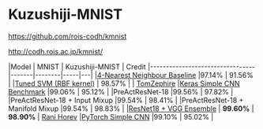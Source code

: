 # Kuzushiji-MNIST

https://github.com/rois-codh/kmnist

http://codh.rois.ac.jp/kmnist/


|Model                            | MNIST | Kuzushiji-MNIST | Credit
|---------------------------------|-------|--------|-----|---|
|[4-Nearest Neighbour Baseline](benchmarks/kuzushiji_mnist_knn.py)     |97.14% | 91.56% | 
|[Tuned SVM (RBF kernel)](https://github.com/rois-codh/kmnist/issues/3) | 98.57% |  | [TomZephire](https://github.com/TomZephire)
|[Keras Simple CNN Benchmark](benchmarks/kuzushiji_mnist_cnn.py)       |99.06% | 95.12% |
|PreActResNet-18                  |99.56% | 97.82% |
|PreActResNet-18 + Input Mixup    |99.54% | 98.41% |
|PreActResNet-18 + Manifold Mixup |99.54% | 98.83% |
|[ResNet18 + VGG Ensemble](https://github.com/ranihorev/Kuzushiji_MNIST) | **99.60%** | **98.90%** | [Rani Horev](https://twitter.com/HorevRani)
|[PyTorch Simple CNN](code/kuzushiji_mnist_pytorch.py)       |99.10% | 95.02% |
